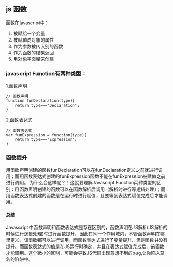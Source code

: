 ## js 函数
函数在javascript中：
1. 被赋给一个变量
2. 被赋值成对象的属性
3. 作为参数被传入别的函数
4. 作为函数的结果返回
5. 用对象字面量来创建


### javascript Function有两种类型：
1.函数声明
```
// 函数声明
function funDeclaration(type){
    return type==="Declaration";
}
```
2.函数表达式
```
// 函数表达式
var funExpression = function(type){
    return type==="Expression";
}
```

### 函数提升
用函数声明创建的函数funDeclaration可以在funDeclaration定义之前就进行调用；而用函数表达式创建的funExpression函数不能在funExpression被赋值之前进行调用。
为什么会这样呢？！这就要理解Javascript Function两种类型的区别：用函数声明创建的函数可以在函数解析后调用（解析时进行等逻辑处理）；而用函数表达式创建的函数是在运行时进行赋值，且要等到表达式赋值完成后才能调用。


#### 总结
Javascript 中函数声明和函数表达式是存在区别的，函数声明在JS解析(JS解析的时候进行逻辑处理)时进行函数提升，因此在同一个作用域内，不管函数声明在哪里定义，该函数都可以进行调用。而函数表达式进行了变量提升，但是函数并没有提升。而函数表达式的值是在JS运行时确定，并且在表达式赋值完成后，该函数才能调用。这个微小的区别，可能会导致JS代码出现意想不到的bug,让你陷入莫名的陷阱中。